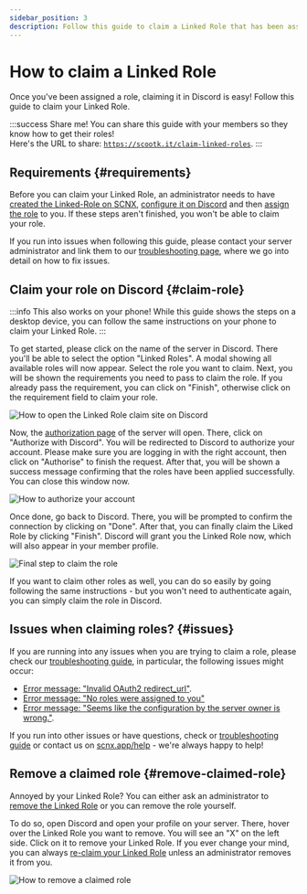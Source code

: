 ```yaml
---
sidebar_position: 3
description: Follow this guide to claim a Linked Role that has been assigned to you.
---
```


# How to claim a Linked Role

Once you've been assigned a role, claiming it in Discord is easy! Follow this guide to claim your Linked Role.

:::success Share me!
You can share this guide with your members so they know how to get their roles!\
Here's the URL to share: [`https://scootk.it/claim-linked-roles`](https://scootk.it/claim-linked-roles).
:::

## Requirements {#requirements}

Before you can claim your Linked Role, an administrator needs to
have [created the Linked-Role on SCNX](./role-managment#create-linked-scnx-role), [configure it on Discord](./role-managment#linked-role-on-discord)
and then [assign the role](./user-managment#add-role) to you. If these steps aren't finished, you won't be able to claim
your role.

If you run into issues when following this guide, please contact your server administrator and link them to
our [troubleshooting page](./troubleshooting), where we go into detail on how to fix issues.

## Claim your role on Discord {#claim-role}

:::info This also works on your phone!
While this guide shows the steps on a desktop device, you can follow the same instructions on your phone to claim your
Linked Role.
:::

To get started, please click on the name of the server in Discord. There you'll be able to select the option "Linked
Roles". A modal showing all available roles will now appear. Select the role you want to claim. Next, you will be shown
the requirements you need to pass to claim the role. If you already pass the requirement, you can click on "Finish",
otherwise click on the requirement field to claim your role.

![How to open the Linked Role claim site on Discord](@site/docs/assets/linked-roles/claim/1.png)

Now, the [authorization page](./settings#authorization-page) of the server will open. There, click on "Authorize with
Discord". You will be redirected to Discord to authorize your account. Please make sure you are logging in with the
right account, then click on "Authorise" to finish the request. After that, you will be shown a success message
confirming that the roles have been applied successfully. You can close this window now.

![How to authorize your account](@site/docs/assets/linked-roles/claim/2.png)

Once done, go back to Discord. There, you will be prompted to confirm the connection by clicking on "Done". After that,
you can finally claim the Liked Role by clicking "Finish". Discord will grant you the Linked Role now, which will also
appear in your member profile.

![Final step to claim the role](@site/docs/assets/linked-roles/claim/3.png)

If you want to claim other roles as well, you can do so easily by going following the same instructions - but you won't
need to authenticate again, you can simply claim the role in Discord.

## Issues when claiming roles? {#issues}

If you are running into any issues when you are trying to claim a role, please check
our [troubleshooting guide](./troubleshooting), in particular, the following issues might occur:

* [Error message: "Invalid OAuth2 redirect_url"](./troubleshooting#oauth2-redirect-url).
* [Error message: "No roles were assigned to you"](./troubleshooting#roles-missing)
* [Error message: "Seems like the configuration by the server owner is wrong."](./troubleshooting#generic-api-error).

If you run into other issues or have questions, check or [troubleshooting guide](./troubleshooting) or contact us
on [scnx.app/help](https://scnx.app/help) - we're always happy to help!

## Remove a claimed role {#remove-claimed-role}

Annoyed by your Linked Role? You can either ask an administrator
to [remove the Linked Role](./user-managment#remove-role) or you can remove the role yourself.

To do so, open Discord and open your profile on your server. There, hover over the Linked Role you want to remove. You
will see an "X" on the left side. Click on it to remove your Linked Role. If you ever change your mind, you can
always [re-claim your Linked Role](#claim-role) unless an administrator removes it from you.

![How to remove a claimed role](@site/docs/assets/linked-roles/claim/remove-role.png)
